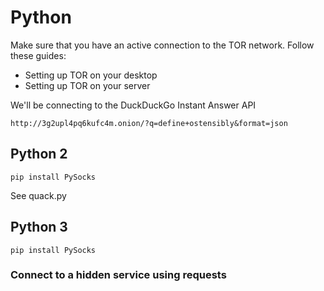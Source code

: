 # Python 

Make sure that you have an active connection to the TOR network.
Follow these guides:

- Setting up TOR on your desktop
- Setting up TOR on your server


We'll be connecting to the DuckDuckGo Instant Answer API

    http://3g2upl4pq6kufc4m.onion/?q=define+ostensibly&format=json

## Python 2

    pip install PySocks

See quack.py

## Python 3

    pip install PySocks

### Connect to a hidden service using requests


